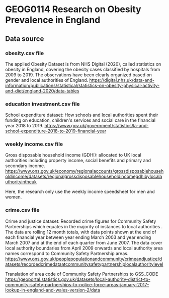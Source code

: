 # GEOG0114 Research on Obesity Prevalence in England


## Data source

### obesity.csv file

The applied Obesity Dataset is from NHS Digital (2020), called statistics on obesity in England, covering the obesity cases classified by hospitals from 2009 to 2019. The observations have been clearly organized based on gender and local authorities of England.
https://digital.nhs.uk/data-and-information/publications/statistical/statistics-on-obesity-physical-activity-and-diet/england-2020/data-tables 

### education investment.csv file

School expenditure dataset: How schools and local authorities spent their funding on education, children's services and social care in the financial year 2018 to 2019.
https://www.gov.uk/government/statistics/la-and-school-expenditure-2018-to-2019-financial-year 

### weekly income.csv file

Gross disposable household income (GDHI): allocated to UK local authorities including property income, social benefits and primary and secondary income.
https://www.ons.gov.uk/economy/regionalaccounts/grossdisposablehouseholdincome/datasets/regionalgrossdisposablehouseholdincomegdhibylocalauthorityintheuk 

Here, the research only use the weekly income speedsheet for men and women.

### crime.csv file

Crime and justice dataset: Recorded crime figures for Community Safety Partnerships which equates in the majority of instances to local authorities . The data are rolling 12 month totals, with data points shown at the end of each financial year between year ending March 2003 and year ending March 2007 and at the end of each quarter from June 2007. The data cover local authority boundaries from April 2009 onwards and local authority area names correspond to Community Safety Partnership areas.
https://www.ons.gov.uk/peoplepopulationandcommunity/crimeandjustice/datasets/recordedcrimedataatcommunitysafetypartnershiplocalauthoritylevel 


Translation of area code of Community Safety Partnerships to GSS_CODE
https://geoportal.statistics.gov.uk/datasets/local-authority-district-to-community-safety-partnerships-to-police-force-areas-january-2017-lookup-in-england-and-wales-version-2/data 
